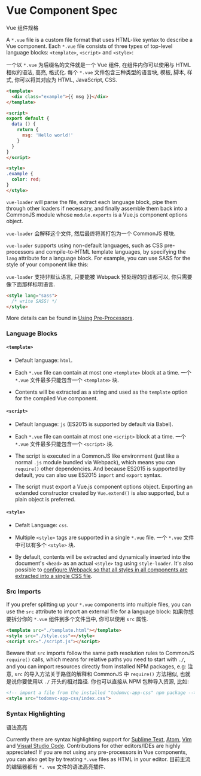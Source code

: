 # Vue Component Spec
Vue 组件规格

A `*.vue` file is a custom file format that uses HTML-like syntax to describe a Vue component. Each `*.vue` file consists of three types of top-level language blocks: `<template>`, `<script>` and `<style>`:

一个以 `*.vue` 为后缀名的文件就是一个 Vue 组件, 在组件内你可以使用与 HTML 相似的语法, 高亮, 格式化. 每个 `*.vue` 文件包含三种类型的语言块, 模板, 脚本, 样式, 你可以将其对应为 HTML, JavaScript, CSS.

``` html
<template>
  <div class="example">{{ msg }}</div>
</template>

<script>
export default {
  data () {
    return {
      msg: 'Hello world!'
    }
  }
}
</script>

<style>
.example {
  color: red;
}
</style>
```

`vue-loader` will parse the file, extract each language block, pipe them through other loaders if necessary, and finally assemble them back into a CommonJS module whose `module.exports` is a Vue.js component options object.

`vue-loader` 会解释这个文件, 然后最终将其打包为一个 CommonJS 模块.

`vue-loader` supports using non-default languages, such as CSS pre-processors and compile-to-HTML template languages, by specifying the `lang` attribute for a language block. For example, you can use SASS for the style of your component like this:

`vue-loader` 支持非默认语言, 只要能被 Webpack 预处理的应该都可以, 你只需要像下面那样标明语言.

``` html
<style lang="sass">
  /* write SASS! */
</style>
```

More details can be found in [Using Pre-Processors](../configurations/pre-processors.md).

### Language Blocks

#### `<template>`

- Default language: `html`.

- Each `*.vue` file can contain at most one `<template>` block at a time.
  一个 `*.vue` 文件最多只能包含一个 `<template>` 块.

- Contents will be extracted as a string and used as the `template` option for the compiled Vue component. 

#### `<script>`

- Default language: `js` (ES2015 is supported by default via Babel).

- Each `*.vue` file can contain at most one `<script>` block at a time.
  一个 `*.vue` 文件最多只能包含一个 `<script>` 块.

- The script is executed in a CommonJS like environment (just like a normal `.js` module bundled via Webpack), which means you can `require()` other dependencies. And because ES2015 is supported by default, you can also use ES2015 `import` and `export` syntax.

- The script must export a Vue.js component options object. Exporting an extended constructor created by `Vue.extend()` is also supported, but a plain object is preferred.

#### `<style>`

- Defalt Language: `css`.

- Multiple `<style>` tags are supported in a single `*.vue` file.
  一个 `*.vue` 文件中可以有多个 `<style>` 块.

- By default, contents will be extracted and dynamically inserted into the document's `<head>` as an actual `<style>` tag using `style-loader`. It's also possible to [configure Webpack so that all styles in all components are extracted into a single CSS file](../configurations/extract-css.md).

### Src Imports

If you prefer splitting up your `*.vue` components into multiple files, you can use the `src` attribute to import an external file for a language block:
如果你想要拆分你的 `*.vue` 组件到多个文件当中, 你可以使用 `src` 属性.

``` html
<template src="./template.html"></template>
<style src="./style.css"></style>
<script src="./script.js"></script>
```

Beware that `src` imports follow the same path resolution rules to CommonJS `require()` calls, which means for relative paths you need to start with `./`, and you can import resources directly from installed NPM packages, e.g:
注意, `src` 的导入方法关于路径的解释和 CommonJS 中 `require()` 方法相似, 也就是说你要使用以 `./` 开头的相对路径. 你也可以直接从 NPM 包种导入资源, 比如:

``` html
<!-- import a file from the installed "todomvc-app-css" npm package -->
<style src="todomvc-app-css/index.css">
```

### Syntax Highlighting
语法高亮

Currently there are syntax highlighting support for [Sublime Text](https://github.com/vuejs/vue-syntax-highlight), [Atom](https://atom.io/packages/language-vue), [Vim](https://github.com/posva/vim-vue) and [Visual Studio Code](https://marketplace.visualstudio.com/items/liuji-jim.vue). Contributions for other editors/IDEs are highly appreciated! If you are not using any pre-processors in Vue components, you can also get by by treating `*.vue` files as HTML in your editor.
目前主流的编辑器都有 `*. vue` 文件的语法高亮插件.
